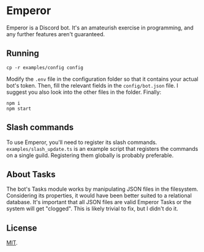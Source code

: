 # Emperor

Emperor is a Discord bot. It's an amateurish exercise in programming, and any
further features aren't guaranteed.

## Running

```
cp -r examples/config config
```

Modify the `.env` file in the configuration folder so that it contains your
actual bot's token. Then, fill the relevant fields in the `config/bot.json`
file. I suggest you also look into the other files in the folder. Finally:

```
npm i
npm start
```

## Slash commands

To use Emperor, you'll need to register its slash commands.
`examples/slash_update.ts` is an example script that registers the commands on a
single guild. Registering them globally is probably preferable.

## About Tasks

The bot's Tasks module works by manipulating JSON files in the filesystem.
Considering its properties, it would have been better suited to a relational
database. It's important that all JSON files are valid Emperor Tasks or the
system will get "clogged". This is likely trivial to fix, but I didn't do it.

## License

[MIT](https://spdx.org/licenses/MIT.html).
